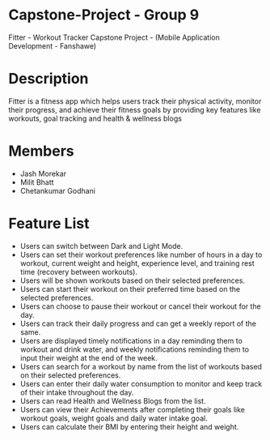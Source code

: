 # Capstone-Project - Group 9
Fitter - Workout Tracker Capstone Project - (Mobile Application Development - Fanshawe)

# Description
Fitter is a fitness app which helps users track their physical activity, monitor their progress, and achieve their fitness goals by providing key features like workouts, goal tracking and health & wellness blogs

# Members
- Jash Morekar
- Milit Bhatt
- Chetankumar Godhani

# Feature List
* Users can switch between Dark and Light Mode.
* Users can set their workout preferences like number of hours in a day to workout, current weight and height, experience level, and training rest time (recovery between workouts).
* Users will be shown workouts based on their selected preferences.  
* Users can start their workout on their preferred time based on the selected preferences. 
* Users can choose to pause their workout or cancel their workout for the day. 
* Users can track their daily progress and can get a weekly report of the same. 
* Users are displayed timely notifications in a day reminding them to workout and drink water, and weekly notifications reminding them to input their weight at the end of the week. 
* Users can search for a workout by name from the list of workouts based on their selected preferences. 
* Users can enter their daily water consumption to monitor and keep track of their intake throughout the day. 
* Users can read Health and Wellness Blogs from the list. 
* Users can view their Achievements after completing their goals like workout goals, weight goals and daily water intake goal.
* Users can calculate their BMI by entering their height and weight. 
